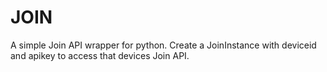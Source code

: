 # JOIN
A simple Join API wrapper for python. Create a JoinInstance with deviceid and apikey to access that devices Join API.
